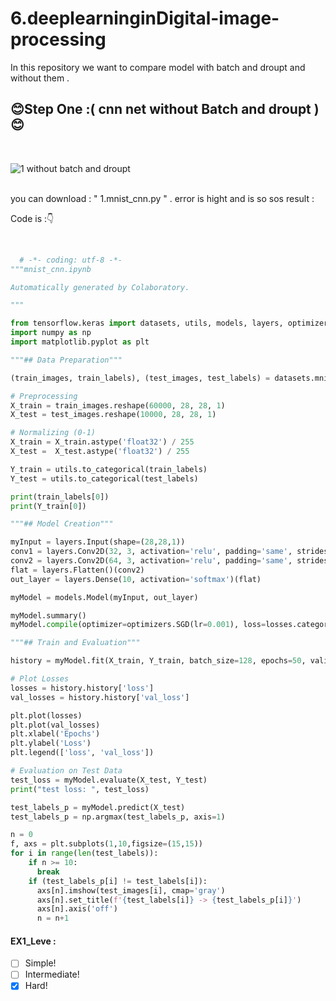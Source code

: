 # 6.deeplearninginDigital-image-processing
In this repository we want to compare model with batch and droupt  and without them . 
<br>

## :blush:Step One :( cnn net without Batch and droupt ):blush:</b>

<br>

![1 without batch and droupt](https://user-images.githubusercontent.com/109248678/183253935-e6144d26-2dde-44cd-9554-fd898093490f.jpg)

<br>
you can download : " 1.mnist_cnn.py " .
error is hight and is so sos result :

<br>

Code is :👇

<br>

```python
  # -*- coding: utf-8 -*-
"""mnist_cnn.ipynb

Automatically generated by Colaboratory.

"""

from tensorflow.keras import datasets, utils, models, layers, optimizers, losses
import numpy as np
import matplotlib.pyplot as plt

"""## Data Preparation"""

(train_images, train_labels), (test_images, test_labels) = datasets.mnist.load_data()

# Preprocessing
X_train = train_images.reshape(60000, 28, 28, 1)
X_test = test_images.reshape(10000, 28, 28, 1)

# Normalizing (0-1)
X_train = X_train.astype('float32') / 255
X_test =  X_test.astype('float32') / 255

Y_train = utils.to_categorical(train_labels)
Y_test = utils.to_categorical(test_labels)

print(train_labels[0])
print(Y_train[0])

"""## Model Creation"""

myInput = layers.Input(shape=(28,28,1))
conv1 = layers.Conv2D(32, 3, activation='relu', padding='same', strides=2)(myInput)
conv2 = layers.Conv2D(64, 3, activation='relu', padding='same', strides=2)(conv1)
flat = layers.Flatten()(conv2)
out_layer = layers.Dense(10, activation='softmax')(flat)

myModel = models.Model(myInput, out_layer)

myModel.summary()
myModel.compile(optimizer=optimizers.SGD(lr=0.001), loss=losses.categorical_crossentropy)

"""## Train and Evaluation"""

history = myModel.fit(X_train, Y_train, batch_size=128, epochs=50, validation_split=0.2)

# Plot Losses
losses = history.history['loss']
val_losses = history.history['val_loss']

plt.plot(losses)
plt.plot(val_losses)
plt.xlabel('Epochs')
plt.ylabel('Loss')
plt.legend(['loss', 'val_loss'])

# Evaluation on Test Data
test_loss = myModel.evaluate(X_test, Y_test)
print("test loss: ", test_loss)

test_labels_p = myModel.predict(X_test)
test_labels_p = np.argmax(test_labels_p, axis=1)

n = 0
f, axs = plt.subplots(1,10,figsize=(15,15))
for i in range(len(test_labels)):
    if n >= 10:
      break
    if (test_labels_p[i] != test_labels[i]):
      axs[n].imshow(test_images[i], cmap='gray')
      axs[n].set_title(f'{test_labels[i]} -> {test_labels_p[i]}')
      axs[n].axis('off')
      n = n+1
```
#### EX1_Leve :
- [ ] Simple! 
- [ ] Intermediate!
- [x] Hard!
